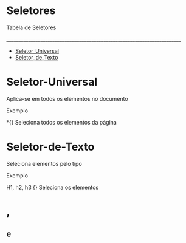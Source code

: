 # Seletores

<p>Tabela de Seletores</p>
________________________________________________________________________
<!--ts-->

* [Seletor_Universal](#Seletor-Universal)
* [Seletor_de_Texto](#Seletor-de-Texto)

<!--te-->

# Seletor-Universal
Aplica-se em todos os 
elementos no documento
<p>Exemplo</p>
*{}
Seleciona todos os elementos da 
página

# Seletor-de-Texto
Seleciona elementos pelo 
tipo
<p>Exemplo</p>
H1, h2, h3 {}
Seleciona os elementos <h1>, <h2> e 
<h3>